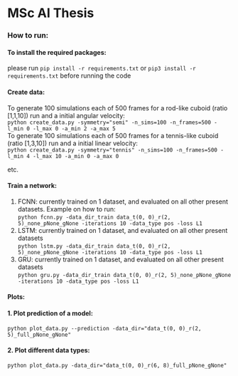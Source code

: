 # MSc AI Thesis

### How to run:
#### To install the required packages:
please run `pip install -r requirements.txt` or `pip3 install -r requirements.txt` before running the code

#### Create data:
To generate 100 simulations each of 500 frames for a rod-like cuboid (ratio [1,1,10]) run and a initial angular velocity:<br>
`python create_data.py -symmetry="semi" -n_sims=100 -n_frames=500 -l_min 0 -l_max 0 -a_min 2 -a_max 5`<br>
To generate 100 simulations each of 500 frames for a tennis-like cuboid (ratio [1,3,10]) run and a initial linear velocity:<br>
`python create_data.py -symmetry="tennis" -n_sims=100 -n_frames=500 -l_min 4 -l_max 10 -a_min 0 -a_max 0`<br>

etc.

#### Train a network:
1. FCNN: currently trained on 1 dataset, and evaluated on all other present datasets. Example on how to run:<br>
`python fcnn.py -data_dir_train data_t(0, 0)_r(2, 5)_none_pNone_gNone -iterations 10 -data_type pos -loss L1`
2. LSTM: currently trained on 1 dataset, and evaluated on all other present datasets<br>
`python lstm.py -data_dir_train data_t(0, 0)_r(2, 5)_none_pNone_gNone -iterations 10 -data_type pos -loss L1`
3. GRU: currently trained on 1 dataset, and evaluated on all other present datasets<br>
`python gru.py -data_dir_train data_t(0, 0)_r(2, 5)_none_pNone_gNone -iterations 10 -data_type pos -loss L1`


#### Plots:

#### 1. Plot prediction of a model:<br>
`python plot_data.py --prediction -data_dir="data_t(0, 0)_r(2, 5)_full_pNone_gNone"`

#### 2. Plot different data types:<br>
`python plot_data.py -data_dir="data_t(0, 0)_r(6, 8)_full_pNone_gNone"`
